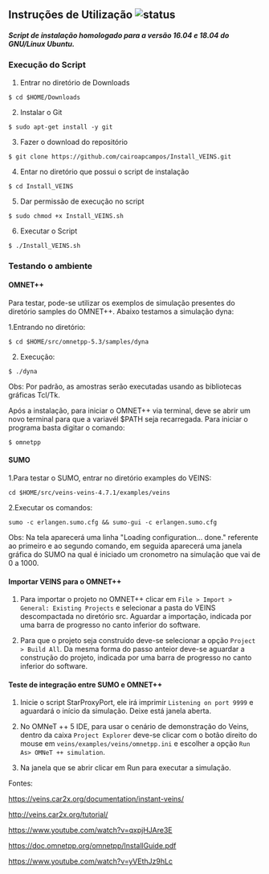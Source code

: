 

## Instruções de Utilização ![status](https://img.shields.io/readthedocs/pip.svg)

##### Script de instalação homologado para a versão 16.04 e 18.04 do GNU/Linux Ubuntu.

### Execução do Script

1. Entrar no diretório de Downloads

`$ cd $HOME/Downloads`

2. Instalar o Git

`$ sudo apt-get install -y git`

3. Fazer o download do repositório

`$ git clone https://github.com/cairoapcampos/Install_VEINS.git`

4. Entar no diretório que possui o script de instalação

`$ cd Install_VEINS`

5. Dar permissão de execução no script

`$ sudo chmod +x Install_VEINS.sh`

6. Executar o Script

`$ ./Install_VEINS.sh`

### Testando o ambiente

#### OMNET++

Para testar, pode-se utilizar os exemplos de simulação presentes do diretório samples do OMNET++. Abaixo testamos a simulação dyna:

1.Entrando no diretório:

`$ cd $HOME/src/omnetpp-5.3/samples/dyna`

2. Execução:

`$ ./dyna`

Obs: Por padrão, as amostras serão executadas usando as bibliotecas gráficas Tcl/Tk.

Após a instalação, para iniciar o OMNET++ via terminal, deve se abrir um novo terminal para que a variavél $PATH seja recarregada. Para iniciar o programa basta digitar o comando:

`$ omnetpp`

#### SUMO

1.Para testar o SUMO, entrar no diretório examples do VEINS:

`cd $HOME/src/veins-veins-4.7.1/examples/veins`

2.Executar os comandos: 

`sumo -c erlangen.sumo.cfg && sumo-gui -c erlangen.sumo.cfg`

Obs: Na tela aparecerá uma linha "Loading configuration... done." referente ao primeiro e ao segundo comando, em seguida aparecerá uma janela gráfica do SUMO na qual é iniciado um cronometro na simulação que vai de 0 a 1000.

#### Importar VEINS para o OMNET++

1. Para importar o projeto no OMNET++ clicar em `File > Import > General: Existing Projects` e selecionar a pasta do VEINS descompactada no diretório src. Aguardar a importação, indicada por uma barra de progresso no canto inferior do software.

2. Para que o projeto seja construído deve-se selecionar a opção `Project > Build All`. Da mesma forma do passo anteior deve-se aguardar a construção do projeto, indicada por uma barra de progresso no canto inferior do software.

#### Teste de integração entre SUMO e OMNET++

1. Inicie o script StarProxyPort, ele irá imprimir `Listening on port 9999` e aguardará o início da simulação. Deixe está janela aberta.

2. No OMNeT ++ 5 IDE, para usar o cenário de demonstração do Veins, dentro da caixa `Project Explorer` deve-se clicar com o botão direito do mouse em `veins/examples/veins/omnetpp.ini` e escolher a opção `Run As> OMNeT ++ simulation`.

3. Na janela que se abrir clicar em Run para executar a simulação.





Fontes:

https://veins.car2x.org/documentation/instant-veins/

http://veins.car2x.org/tutorial/

https://www.youtube.com/watch?v=qxpjHJAre3E

https://doc.omnetpp.org/omnetpp/InstallGuide.pdf

https://www.youtube.com/watch?v=yVEthJz9hLc




